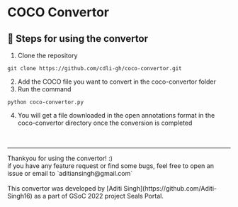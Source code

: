 # COCO Convertor

## :memo: Steps for using the convertor
1.  Clone the repository
```
git clone https://github.com/cdli-gh/coco-convertor.git
```
2.  Add the COCO file you want to convert in the coco-convertor folder
3.  Run the command
```
python coco-convertor.py
```
4.  You will get a file downloaded in the open annotations format in the coco-convertor directory once the conversion is completed
<br><br><br>
<hr>
Thankyou for using the convertor! :)<br>
if you have any feature request or find some bugs, feel free to open an issue or email to `aditiansingh@gmail.com`
<br><br>
This convertor was developed by [Aditi Singh](https://github.com/Aditi-Singh16) as a part of GSoC 2022 project Seals Portal.
